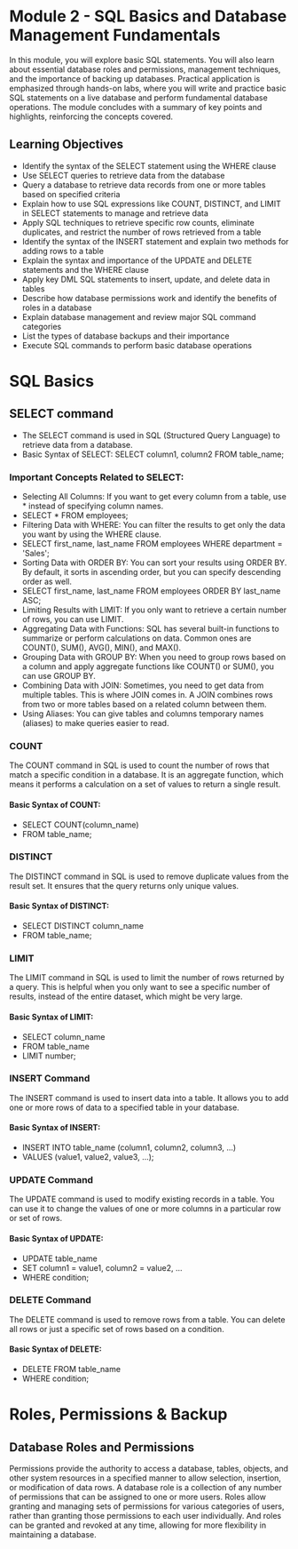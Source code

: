 # Module 2 - SQL Basics and Database Management Fundamentals
In this module, you will explore basic SQL statements. You will also learn about essential database roles and permissions, management techniques, and the importance of backing up databases. Practical application is emphasized through hands-on labs, where you will write and practice basic SQL statements on a live database and perform fundamental database operations. The module concludes with a summary of key points and highlights, reinforcing the concepts covered.

## Learning Objectives
- Identify the syntax of the SELECT statement using the WHERE clause
- Use SELECT queries to retrieve data from the database
- Query a database to retrieve data records from one or more tables based on specified criteria
- Explain how to use SQL expressions like COUNT, DISTINCT, and LIMIT in SELECT statements to manage and retrieve data
- Apply SQL techniques to retrieve specific row counts, eliminate duplicates, and restrict the number of rows retrieved from a table
- Identify the syntax of the INSERT statement and explain two methods for adding rows to a table
- Explain the syntax and importance of the UPDATE and DELETE statements and the WHERE clause
- Apply key DML SQL statements to insert, update, and delete data in tables
- Describe how database permissions work and identify the benefits of roles in a database
- Explain database management and review major SQL command categories
- List the types of database backups and their importance
- Execute SQL commands to perform basic database operations

# SQL Basics

## SELECT command
- The SELECT command is used in SQL (Structured Query Language) to retrieve data from a database.
- Basic Syntax of SELECT: SELECT column1, column2 FROM table_name;

### Important Concepts Related to SELECT:
- Selecting All Columns: If you want to get every column from a table, use * instead of specifying column names.
- SELECT * FROM employees;
- Filtering Data with WHERE: You can filter the results to get only the data you want by using the WHERE clause.
- SELECT first_name, last_name FROM employees WHERE department = 'Sales';
- Sorting Data with ORDER BY: You can sort your results using ORDER BY. By default, it sorts in ascending order, but you can specify descending order as well.
- SELECT first_name, last_name FROM employees ORDER BY last_name ASC;
- Limiting Results with LIMIT: If you only want to retrieve a certain number of rows, you can use LIMIT.
- Aggregating Data with Functions: SQL has several built-in functions to summarize or perform calculations on data. Common ones are COUNT(), SUM(), AVG(), MIN(), and MAX().
- Grouping Data with GROUP BY: When you need to group rows based on a column and apply aggregate functions like COUNT() or SUM(), you can use GROUP BY.
- Combining Data with JOIN: Sometimes, you need to get data from multiple tables. This is where JOIN comes in. A JOIN combines rows from two or more tables based on a related column between them.
- Using Aliases: You can give tables and columns temporary names (aliases) to make queries easier to read.

### COUNT
The COUNT command in SQL is used to count the number of rows that match a specific condition in a database. It is an aggregate function, which means it performs a calculation on a set of values to return a single result.

#### Basic Syntax of COUNT:
- SELECT COUNT(column_name)
- FROM table_name;

### DISTINCT
The DISTINCT command in SQL is used to remove duplicate values from the result set. It ensures that the query returns only unique values.

#### Basic Syntax of DISTINCT:
- SELECT DISTINCT column_name
- FROM table_name;

### LIMIT
The LIMIT command in SQL is used to limit the number of rows returned by a query. This is helpful when you only want to see a specific number of results, instead of the entire dataset, which might be very large.

#### Basic Syntax of LIMIT:
- SELECT column_name
- FROM table_name
- LIMIT number;

### INSERT Command
The INSERT command is used to insert data into a table. It allows you to add one or more rows of data to a specified table in your database.

#### Basic Syntax of INSERT:
- INSERT INTO table_name (column1, column2, column3, ...)
- VALUES (value1, value2, value3, ...);

### UPDATE Command
The UPDATE command is used to modify existing records in a table. You can use it to change the values of one or more columns in a particular row or set of rows.

#### Basic Syntax of UPDATE:
- UPDATE table_name
- SET column1 = value1, column2 = value2, ...
- WHERE condition;

### DELETE Command
The DELETE command is used to remove rows from a table. You can delete all rows or just a specific set of rows based on a condition.

#### Basic Syntax of DELETE:
- DELETE FROM table_name
- WHERE condition;

# Roles, Permissions & Backup

## Database Roles and Permissions
Permissions provide the authority to access a database, tables, objects, and other system resources in a specified manner to allow selection, insertion, or modification of data rows. A database role is a collection of any number of permissions that can be assigned to one or more users. Roles allow granting and managing sets of permissions for various categories of users, rather than granting those permissions to each user individually. And roles can be granted and revoked at any time, allowing for more flexibility in maintaining a database.
